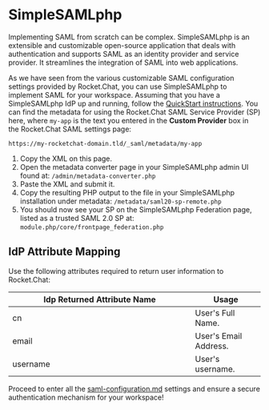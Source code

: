 # SimpleSAMLphp

Implementing SAML from scratch can be complex. SimpleSAMLphp is an extensible and customizable open-source application that deals with authentication and supports SAML as an identity provider and service provider. It streamlines the integration of SAML into web applications.

As we have seen from the various customizable SAML configuration settings provided by Rocket.Chat, you can use SimpleSAMLphp to implement SAML for your workspace. Assuming that you have a SimpleSAMLphp IdP up and running, follow the [QuickStart instructions](https://simplesamlphp.org/docs/stable/simplesamlphp-sp.html). You can find the metadata for using the Rocket.Chat SAML Service Provider (SP) here, where `my-app` is the text you entered in the **Custom Provider** box in the Rocket.Chat SAML settings page:

`https://my-rocketchat-domain.tld/_saml/metadata/my-app`

1. Copy the XML on this page.
2. Open the metadata converter page in your SimpleSAMLphp admin UI found at: `/admin/metadata-converter.php`
3. Paste the XML and submit it.
4. Copy the resulting PHP output to the file in your SimpleSAMLphp installation under metadata: `/metadata/saml20-sp-remote.php`
5. You should now see your SP on the SimpleSAMLphp Federation page, listed as a trusted SAML 2.0 SP at: `module.php/core/frontpage_federation.php`

## IdP Attribute Mapping

Use the following attributes required to return user information to Rocket.Chat:

<table><thead><tr><th width="349">Idp Returned Attribute Name</th><th>Usage</th></tr></thead><tbody><tr><td>cn</td><td>User's Full Name.</td></tr><tr><td>email</td><td>User's Email Address.</td></tr><tr><td>username</td><td>User's username.</td></tr></tbody></table>

Proceed to enter all the [saml-configuration.md](saml-configuration.md "mention") settings and ensure a secure authentication mechanism for your workspace!

